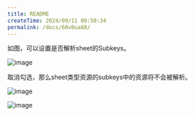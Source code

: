 ```yaml
---
title: README
createTime: 2024/09/11 09:50:34
permalink: /docs/60v0ua88/
---
```


如图，可以设置是否解析sheet的Subkeys。

![image](33.PNG)

取消勾选，那么sheet类型资源的subkeys中的资源将不会被解析。

![image](2.PNG)

![image](1.PNG)